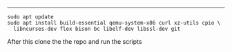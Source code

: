 

-----


```
sudo apt update
sudo apt install build-essential qemu-system-x86 curl xz-utils cpio \
  libncurses-dev flex bison bc libelf-dev libssl-dev git
```


After this clone the the repo and run the scripts

